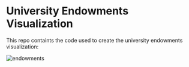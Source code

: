 # University Endowments Visualization

This repo containts the code used to create the university endowments visualization: 

![endowments](https://github.com/user-attachments/assets/6bc765c1-3e8e-40bd-95ff-41722d08c847)
